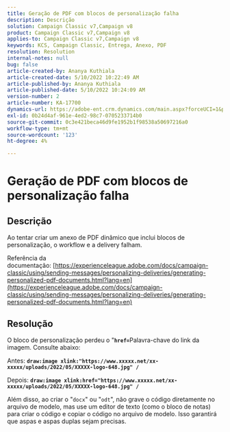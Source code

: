 ```yaml
---
title: Geração de PDF com blocos de personalização falha
description: Descrição
solution: Campaign Classic v7,Campaign v8
product: Campaign Classic v7,Campaign v8
applies-to: Campaign Classic v7,Campaign v8
keywords: KCS, Campaign Classic, Entrega, Anexo, PDF
resolution: Resolution
internal-notes: null
bug: false
article-created-by: Ananya Kuthiala
article-created-date: 5/10/2022 10:22:49 AM
article-published-by: Ananya Kuthiala
article-published-date: 5/10/2022 10:24:09 AM
version-number: 2
article-number: KA-17700
dynamics-url: https://adobe-ent.crm.dynamics.com/main.aspx?forceUCI=1&pagetype=entityrecord&etn=knowledgearticle&id=093ce123-4bd0-ec11-a7b5-0022480a8e40
exl-id: 0b24d4af-961e-4ed2-98c7-0705233714b0
source-git-commit: 0c3e421beca46d9fe1952b1f98538a50697216a0
workflow-type: tm+mt
source-wordcount: '123'
ht-degree: 4%

---
```


# Geração de PDF com blocos de personalização falha

## Descrição


Ao tentar criar um anexo de PDF dinâmico que inclui blocos de personalização, o workflow e a delivery falham.

Referência da documentação: [https://experienceleague.adobe.com/docs/campaign-classic/using/sending-messages/personalizing-deliveries/generating-personalized-pdf-documents.html?lang=en](https://experienceleague.adobe.com/docs/campaign-classic/using/sending-messages/personalizing-deliveries/generating-personalized-pdf-documents.html?lang=en)


## Resolução


O bloco de personalização perdeu o &quot;<b>`href=`</b>Palavra-chave do link da imagem. Consulte abaixo:

Antes:
<b>`draw:image xlink:"https://www.xxxxx.net/xx-xxxxx/uploads/2022/05/XXXXX-logo-648.jpg" /`</b>

Depois:
<b>`draw:image xlink:href="https://www.xxxxx.net/xx-xxxxx/uploads/2022/05/XXXXX-logo-648.jpg" /`</b>

Além disso, ao criar o &quot;`docx`&quot; ou &quot;`odt`&quot;, não grave o código diretamente no arquivo de modelo, mas use um editor de texto (como o bloco de notas) para criar o código e copiar o código no arquivo de modelo. Isso garantirá que aspas e aspas duplas sejam precisas.
